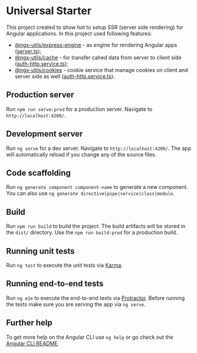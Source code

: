 # Universal Starter

This project created to show hot to setup SSR (server side rendering) for Angular applications.
In this project used following features:
- [@ngx-utils/express-engine](https://github.com/ngx-utils/express-engine) - as engine for rendering Angular apps ([server.ts](https://github.com/ngx-utils/universal-starter/blob/master/src/server.ts#L20));
- [@ngx-utils/cache](https://github.com/ngx-utils/cache) - for transfer cahed data from server to client side ([auth-http.service.ts](https://github.com/ngx-utils/universal-starter/blob/master/src/app/auth-http.service.ts#L19));
- [@ngx-utils/cookies](https://github.com/ngx-utils/cookies) - cookie service that manage cookies on client and server side as well ([auth-http.service.ts](https://github.com/ngx-utils/universal-starter/blob/master/src/app/auth-http.service.ts#L68)).

## Production server

Run `npm run serve:prod` for a production server. Navigate to `http://localhost:4200/`.

## Development server

Run `ng serve` for a dev server. Navigate to `http://localhost:4200/`. The app will automatically reload if you change any of the source files.

## Code scaffolding

Run `ng generate component component-name` to generate a new component. You can also use `ng generate directive|pipe|service|class|module`.

## Build

Run `npm run build` to build the project. The build artifacts will be stored in the `dist/` directory. Use the `npm run build:prod` for a production build.

## Running unit tests

Run `ng test` to execute the unit tests via [Karma](https://karma-runner.github.io).

## Running end-to-end tests

Run `ng e2e` to execute the end-to-end tests via [Protractor](http://www.protractortest.org/).
Before running the tests make sure you are serving the app via `ng serve`.

## Further help

To get more help on the Angular CLI use `ng help` or go check out the [Angular CLI README](https://github.com/angular/angular-cli/blob/master/README.md).
